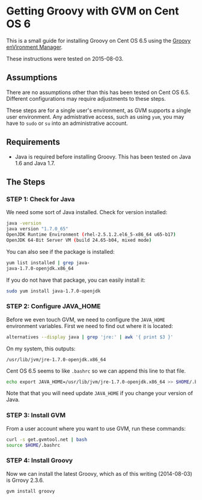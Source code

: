 # Getting Groovy with GVM on Cent OS 6

This is a small guide for installing Groovy on Cent OS 6.5 using the [Groovy enVironment Manager](http://gvmtool.net/).  

These instructions were tested on 2015-08-03.

## Assumptions

There are no assumptions other than this has been tested on Cent OS 6.5.  Different configurations may require adjustments to these steps.

These steps are for a single user's environment, as GVM supports a single user environment.  Any admistrative access, such as using ```yum```, you may have to ```sudo``` or ```su``` into an administrative account.

## Requirements

* Java is required before installing Groovy.  This has been tested on Java 1.6 and Java 1.7.  

## The Steps

### STEP 1: Check for Java

We need some sort of Java installed.  Check for version installed:

```bash
java -version
java version "1.7.0_65"
OpenJDK Runtime Environment (rhel-2.5.1.2.el6_5-x86_64 u65-b17)
OpenJDK 64-Bit Server VM (build 24.65-b04, mixed mode)
```

You can also see if the package is installed:

```bash
yum list installed | grep java-
java-1.7.0-openjdk.x86_64
```

If you do not have that package, you can easily install it:

```bash
sudo yum install java-1.7.0-openjdk
```

### STEP 2: Configure JAVA_HOME

Before we even touch GVM, we need to configure the ```JAVA_HOME``` environment variables.  First we need to find out where it is located:

```bash
alternatives --display java | grep 'jre:' | awk '{ print $3 }'
```

On my system, this outputs:

```/usr/lib/jvm/jre-1.7.0-openjdk.x86_64```

Cent OS 6.5 seems to like ```.bashrc``` so we can append this line to that file.

```bash
echo export JAVA_HOME=/usr/lib/jvm/jre-1.7.0-openjdk.x86_64 >> $HOME/.bashrc
```

Note that that you will need update ```JAVA_HOME``` if you change your version of Java.

### STEP 3: Install GVM

From a user account where you want to use GVM, run these commands:

```bash
curl -s get.gvmtool.net | bash
source $HOME/.bashrc
```

### STEP 4: Install Groovy

Now we can install the latest Groovy, which as of this writing (2014-08-03) is Grrovy 2.3.6.

```bash
gvm install groovy
```
